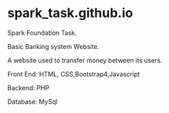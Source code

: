 # spark_task.github.io
Spark Foundation Task.

Basic Banking system Website.

A website used to transfer money between its users.

Front End: HTML, CSS,Bootstrap4,Javascript

Backend: PHP 

Database: MySql
